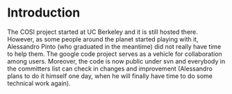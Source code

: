 # Introduction #

The COSI project started at UC Berkeley and it is still hosted there. However, as some people around the planet started playing with it, Alessandro Pinto (who graduated in the meantime) did not really have time to help them. The google code project serves as a vehicle for collaboration among users. Moreover, the code is now public under svn and everybody in the committers list can check in changes and improvement (Alessandro plans to do it himself one day, when he will finally have time to do some technical work again).